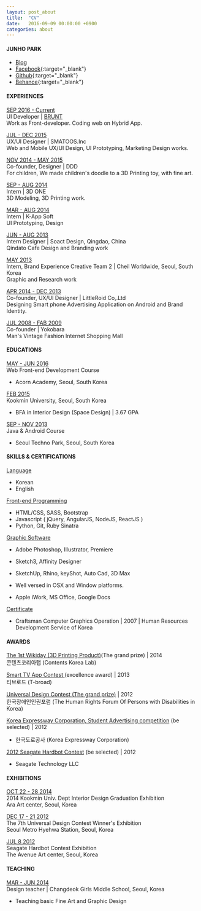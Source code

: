 ```yaml
---
layout: post_about
title:  "CV"
date:   2016-09-09 00:00:00 +0900
categories: about
---
```


#### **JUNHO PARK**

- [Blog](http://cnaa97.github.io)
- [Facebook](http://www.behance.net/cnaa97){:target="_blank"}
- [Github](http://www.github.com/cnaa97){:target="_blank"}
- [Behance](http://www.behance.net/cnaa97){:target="_blank"}

<p class="break"></p>

#### **EXPERIENCES**

<u>SEP 2016 - Current</u> <br/>
UI Developer | [BRUNT](http://brunt.co) <br/>
Work as Front-developer. Coding web on Hybrid App.

<u>JUL - DEC 2015</u> <br/>
UX/UI Designer | SMATOOS.Inc <br/>
Web and Mobile UX/UI Design, UI Prototyping, Marketing Design works.

<u>NOV 2014 - MAY 2015</u> <br/>
Co-founder, Designer | DDD <br/>
For children, We made children's doodle to a 3D Printing toy, with fine art.

<u>SEP - AUG 2014</u> <br/>
Intern | 3D ONE <br/>
3D Modeling, 3D Printing work.

<u>MAR - AUG 2014</u> <br/>
Intern | K-App Soft<br/>
UI Prototyping, Design

<u>JUN - AUG 2013</u> <br/>
Intern Designer | Soact Design, Qingdao, China <br/>
Qindato Cafe Design and Branding work

<u>MAY 2013</u> <br/>
Intern, Brand Experience Creative Team 2 | Cheil Worldwide, Seoul, South Korea <br/>
Graphic and Research work

<u>APR 2014 - DEC 2013</u> <br/>
Co-founder, UX/UI Designer | LittleRoid Co,.Ltd <br/>
Designing Smart phone Advertising Application on Android and Brand Identity.

<u>JUL 2008 - FAB 2009</u> <br/>
Co-founder | Yokobara <br/>
Man's Vintage Fashion Internet Shopping Mall

<p class="break"></p>

#### **EDUCATIONS**

<u>MAY - JUN 2016</u> <br/>
Web Front-end Development Course <br/>
- Acorn Academy, Seoul, South Korea

<u>FEB 2015</u> <br/>
Kookmin University, Seoul, South Korea<br/>
- BFA in Interior Design (Space Design) | 3.67 GPA

<u>SEP - NOV 2013</u> <br/>
Java & Android Course<br/>
- Seoul Techno Park, Seoul, South Korea

<p class="break"></p>

#### **SKILLS & CERTIFICATIONS**

<U>Language</U><br/>

- Korean <br/>
- English

<U>Front-end Programming</U><br/>

- HTML/CSS, SASS, Bootstrap<br/>
- Javascript ( jQuery, AngularJS, NodeJS, ReactJS )<br/>
- Python, Git, Ruby Sinatra


<U>Graphic Software</U> <br/>

- Adobe Photoshop, Illustrator, Premiere <br/>
- Sketch3, Affinity Designer <br/>
- SketchUp, Rhino, keyShot, Auto Cad, 3D Max

- Well versed in OSX and Window platforms. <br/>
- Apple iWork, MS Office, Google Docs

<u>Certificate</u> <br/>

- Craftsman Computer Graphics Operation
| 2007
| Human Resources Development Service of Korea


<p class="break"></p>

#### **AWARDS**
<u>The 1st Wikiday (3D Printing Product)</u>(The grand prize) | 2014<br/>
콘텐츠코리아랩 (Contents Korea Lab)

<u>Smart TV App Contest </u> (excellence award) | 2013 <br/>
티브로드 (T-broad)

<u>Universal Design Contest (The grand prize)</u> | 2012<br/>
한국장애인인권포럼 (The Human Rights Forum Of Persons with Disabilities in Korea)

<u>Korea Expressway Corporation, Student Advertising competition</u> (be selected) | 2012<br/>
- 한국도로공사 (Korea Expressway Corporation)

<u>2012 Seagate Hardbot Contest</u> (be selected) | 2012<br/>
- Seagate Technology LLC

<p class="break"></p>

#### **EXHIBITIONS**
<u>OCT 22 - 28 2014</u><br/>
2014 Kookmin Univ. Dept Interior Design Graduation Exhibition<br/>
Ara Art center, Seoul, Korea

<u>DEC 17 - 21 2012</u><br/>
The 7th Universal Design Contest Winner's Exhibition<br/>
Seoul Metro Hyehwa Station, Seoul, Korea

<u>JUL 8  2012</u><br/>
Seagate Hardbot Contest Exhibition<br/>
The Avenue Art center, Seoul, Korea

<p class="break"></p>

#### **TEACHING**
<u>MAR - JUN 2014</u><br/>
Design teacher | Changdeok Girls Middle School, Seoul, Korea <br/>
- Teaching basic Fine Art and Graphic Design
